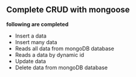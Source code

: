 ## Complete CRUD with mongoose

**following are completed**

- Insert a data
- Insert many data
- Reads all data from mongoDB database
- Reads a data by dynamic id
- Update data
- Delete data from mongoDB database
